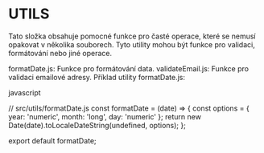# UTILS

Tato složka obsahuje pomocné funkce pro časté operace, které se nemusí opakovat v několika souborech. Tyto utility mohou být funkce pro validaci, formátování nebo jiné operace.

formatDate.js: Funkce pro formátování data.
validateEmail.js: Funkce pro validaci emailové adresy.
Příklad utility formatDate.js:

javascript

// src/utils/formatDate.js
const formatDate = (date) => {
  const options = { year: 'numeric', month: 'long', day: 'numeric' };
  return new Date(date).toLocaleDateString(undefined, options);
};

export default formatDate;